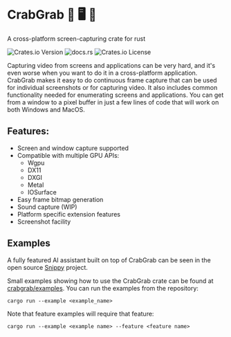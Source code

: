 # CrabGrab 🦀 🖥️ 🦀 
A cross-platform screen-capturing crate for rust

![Crates.io Version](https://img.shields.io/crates/v/crabgrab)
![docs.rs](https://img.shields.io/docsrs/crabgrab)
![Crates.io License](https://img.shields.io/crates/l/crabgrab)


Capturing video from screens and applications can be very hard, and it's even worse when you want to do it in a cross-platform application. CrabGrab makes it easy to do continuous frame capture that can be used for individual screenshots or for capturing video. It also includes common functionality needed for enumerating screens and applications. You can get from a window to a pixel buffer in just a few lines of code that will work on both Windows and MacOS.

Features:
---------
- Screen and window capture supported
- Compatible with multiple GPU APIs:
    - Wgpu
    - DX11
    - DXGI
    - Metal
    - IOSurface
- Easy frame bitmap generation
- Sound capture (WIP)
- Platform specific extension features
- Screenshot facility

Examples
--------

A fully featured AI assistant built on top of CrabGrab can be seen in the open source [Snippy](https://github.com/AugmendTech/cggui) project.

Small examples showing how to use the CrabGrab crate can be found at [crabgrab/examples](examples). You can run the examples from the repository:

`cargo run --example <example_name>`

Note that feature examples will require that feature:

`cargo run --example <example name> --feature <feature name>`
